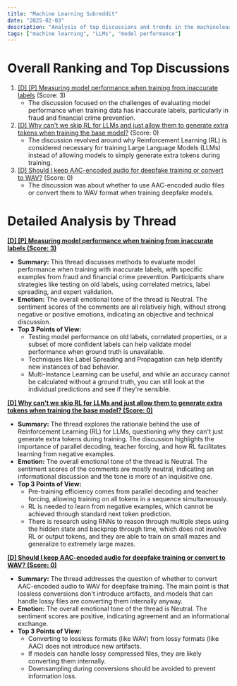 ```yaml
---
title: "Machine Learning Subreddit"
date: "2025-02-03"
description: "Analysis of top discussions and trends in the machinelearning subreddit"
tags: ["machine learning", "LLMs", "model performance"]
---
```


# Overall Ranking and Top Discussions
1.  [[D] [P] Measuring model performance when training from inaccurate labels](https://www.reddit.com/r/MachineLearning/comments/1igi8nu/d_p_measuring_model_performance_when_training/) (Score: 3)
    *   The discussion focused on the challenges of evaluating model performance when training data has inaccurate labels, particularly in fraud and financial crime prevention.
2.  [[D] Why can't we skip RL for LLMs and just allow them to generate extra tokens when training the base model?](https://www.reddit.com/r/MachineLearning/comments/1igttby/d_why_cant_we_skip_rl_for_llms_and_just_allow/) (Score: 0)
    *   The discussion revolved around why Reinforcement Learning (RL) is considered necessary for training Large Language Models (LLMs) instead of allowing models to simply generate extra tokens during training.
3.  [[D] Should I keep AAC-encoded audio for deepfake training or convert to WAV?](https://www.reddit.com/r/MachineLearning/comments/1igolkt/d_should_i_keep_aacencoded_audio_for_deepfake/) (Score: 0)
    *   The discussion was about whether to use AAC-encoded audio files or convert them to WAV format when training deepfake models.

# Detailed Analysis by Thread
**[[D] [P] Measuring model performance when training from inaccurate labels (Score: 3)](https://www.reddit.com/r/MachineLearning/comments/1igi8nu/d_p_measuring_model_performance_when_training/)**
*   **Summary:** This thread discusses methods to evaluate model performance when training with inaccurate labels, with specific examples from fraud and financial crime prevention. Participants share strategies like testing on old labels, using correlated metrics, label spreading, and expert validation.
*   **Emotion:** The overall emotional tone of the thread is Neutral. The sentiment scores of the comments are all relatively high, without strong negative or positive emotions, indicating an objective and technical discussion.
*   **Top 3 Points of View:**
    *   Testing model performance on old labels, correlated properties, or a subset of more confident labels can help validate model performance when ground truth is unavailable.
    *  Techniques like Label Spreading and Propagation can help identify new instances of bad behavior.
    *  Multi-Instance Learning can be useful, and while an accuracy cannot be calculated without a ground truth, you can still look at the individual predictions and see if they're sensible.

**[[D] Why can't we skip RL for LLMs and just allow them to generate extra tokens when training the base model? (Score: 0)](https://www.reddit.com/r/MachineLearning/comments/1igttby/d_why_cant_we_skip_rl_for_llms_and_just_allow/)**
*   **Summary:** The thread explores the rationale behind the use of Reinforcement Learning (RL) for LLMs, questioning why they can't just generate extra tokens during training. The discussion highlights the importance of parallel decoding, teacher forcing, and how RL facilitates learning from negative examples.
*  **Emotion:** The overall emotional tone of the thread is Neutral. The sentiment scores of the comments are mostly neutral, indicating an informational discussion and the tone is more of an inquisitive one.
*   **Top 3 Points of View:**
    *   Pre-training efficiency comes from parallel decoding and teacher forcing, allowing training on all tokens in a sequence simultaneously.
    *   RL is needed to learn from negative examples, which cannot be achieved through standard next token prediction.
    *  There is research using  RNNs to reason through multiple steps using the hidden state and backprop through time, which does not involve RL or output tokens, and they are able to train on small mazes and generalize to extremely large mazes.

**[[D] Should I keep AAC-encoded audio for deepfake training or convert to WAV? (Score: 0)](https://www.reddit.com/r/MachineLearning/comments/1igolkt/d_should_i_keep_aacencoded_audio_for_deepfake/)**
*   **Summary:**  The thread addresses the question of whether to convert AAC-encoded audio to WAV for deepfake training. The main point is that lossless conversions don't introduce artifacts, and models that can handle lossy files are converting them internally anyway.
*  **Emotion:** The overall emotional tone of the thread is Neutral. The sentiment scores are positive, indicating agreement and an informational exchange.
*   **Top 3 Points of View:**
    *   Converting to lossless formats (like WAV) from lossy formats (like AAC) does not introduce new artifacts.
    *   If models can handle lossy compressed files, they are likely converting them internally.
    *   Downsampling during conversions should be avoided to prevent information loss.
